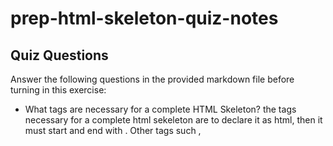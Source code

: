 # prep-html-skeleton-quiz-notes

## Quiz Questions

Answer the following questions in the provided markdown file before turning in this exercise:

- What tags are necessary for a complete HTML Skeleton?
the tags necessary for a complete html sekeleton are <!DOCTYPE html> to declare it as html, then it must start and end with <html>. Other tags such <head>, <title>, <body>, and <p1> coomplete a basic html skeleton.
- What type of content belongs within the `<head>` of an HTML document?
meta information about the html page. It is information that will appear in the browser title or page tab.
- What type of content belongs within the `<body>` of an HTML document?
visible content such as headers, paragraphs, images, or links.
- Where must the `DOCTYPE` declaration appear in a valid HTML document?
It appears only once at the top of the page before any tags
## Notes

All student notes should be written here.

How to write `Code Examples` in markdown

for JS:

```javascript
const data = 'Howdy';
```

for HTML:

```html
<div>
  <p>This is text content</p>
</div>
```

for CSS:

```css
div {
  width: 100%;
}
```
